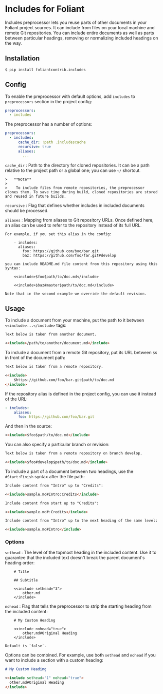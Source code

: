 # Includes for Foliant

Includes preprocessor lets you reuse parts of other documents in your Foliant project sources. It can include from files on your local machine and remote Git repositories. You can include entire documents as well as parts between particular headings, removing or normalizing included headings on the way.


## Installation

```shell
$ pip install foliantcontrib.includes
```


## Config

To enable the preprocessor with default options, add `includes` to `preprocessors` section in the project config:

```yaml
preprocessors:
  - includes
```

The preprocessor has a number of options:

```yaml
preprocessors:
  - includes:
      cache_dir: !path .includescache
      recursive: true
      aliases:
        ...
```

`cache_dir`
:   Path to the directory for cloned repositories. It can be a path relative to the project path or a global one; you can use `~/` shortcut.

    >   **Note**
    >
    >    To include files from remote repositories, the preprocessor clones them. To save time during build, cloned repositories are stored and reused in future builds.

`recursive`
:   Flag that defines whether includes in included documents should be processed.

`aliases`
:   Mapping from aliases to Git repository URLs. Once defined here, an alias can be used to refer to the repository instead of its full URL.

    For example, if you set this alias in the config:

        - includes:
          aliases:
            foo: https://github.com/boo/bar.git
            baz: https://github.com/foo/far.git#develop

    you can include README.md file content from this repository using this syntax:

        <<include>$foo$path/to/doc.md</include>

        <<include>$baz#master$path/to/doc.md</include> 

    Note that in the second example we override the default revision.

## Usage

To include a document from your machine, put the path to it between `<<include>...</include>` tags:

```markdown
Text below is taken from another document.

<<include>/path/to/another/document.md</include>
```

To include a document from a remote Git repository, put its URL between `$`s in front of the document path:

```markdown
Text below is taken from a remote repository.

<<include>
    $https://github.com/foo/bar.git$path/to/doc.md
</include>
```

If the repository alias is defined in the project config, you can use it instead of the URL:

```yaml
- includes:
    aliases:
      foo: https://github.com/foo/bar.git
```

And then in the source:

```markdown
<<include>$foo$path/to/doc.md</include>
```

You can also specify a particular branch or revision:

```markdown
Text below is taken from a remote repository on branch develop.

<<include>$foo#develop$path/to/doc.md</include>
```

To include a part of a document between two headings, use the `#Start:Finish` syntax after the file path:

```markdown
Include content from "Intro" up to "Credits":

<<include>sample.md#Intro:Credits</include>

Include content from start up to "Credits":

<<include>sample.md#:Credits</include>

Include content from "Intro" up to the next heading of the same level:

<<include>sample.md#Intro</include>
```


### Options

`sethead`
:   The level of the topmost heading in the included content. Use it to guarantee that the included text doesn't break the parent document's heading order:

        # Title

        ## Subtitle

        <<include sethead="3">
            other.md
        </include>

`nohead`
:   Flag that tells the preprocessor to strip the starting heading from the included content:

        # My Custom Heading

        <<include nohead="true">
            other.md#Original Heading
        </include>

    Default is `false`.

Options can be combined. For example, use both `sethead` and `nohead` if you want to include a section with a custom heading:

```markdown
# My Custom Heading

<<include sethead="1" nohead="true">
  other.md#Original Heading
</include>
```
